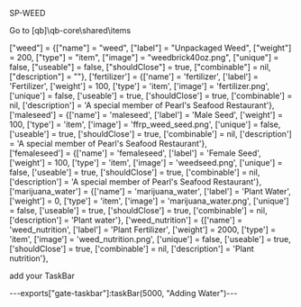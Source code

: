 SP-WEED

Go to [qb]\qb-core\shared\items

["weed"] 				       = {["name"] = "weed", 			 	  	      ["label"] = "Unpackaged Weed", 	   ["weight"] = 200, 	  ["type"] = "item", 		["image"] = "weedbrick40oz.png", 				      ["unique"] = false, 	  ["useable"] = false, 	["shouldClose"] = true,      ["combinable"] = nil,   ["description"] = ""},
['fertilizer'] 			 	 	 = {['name'] = 'fertilizer', 				['label'] = 'Fertilizer',			['weight'] = 100, 		['type'] = 'item', 		['image'] = 'fertilizer.png', 			['unique'] = false,    ['useable'] = true, 	   ['shouldClose'] = true,	   ['combinable'] = nil,   ['description'] = 'A special member of Pearl\'s Seafood Restaurant'},	
['maleseed'] 			 	 	 = {['name'] = 'maleseed', 					['label'] = 'Male Seed', 			['weight'] = 100, 		['type'] = 'item', 		['image'] = 'ffrp_weed_seed.png', 			['unique'] = false,    ['useable'] = true, 	   ['shouldClose'] = true,	   ['combinable'] = nil,   ['description'] = 'A special member of Pearl\'s Seafood Restaurant'},	
['femaleseed'] 			 	 	 = {['name'] = 'femaleseed', 				['label'] = 'Female Seed', 			['weight'] = 100, 		['type'] = 'item', 		['image'] = 'weedseed.png', 			['unique'] = false,    ['useable'] = true, 	   ['shouldClose'] = true,	   ['combinable'] = nil,   ['description'] = 'A special member of Pearl\'s Seafood Restaurant'},	
['marijuana_water'] 			 	 = {['name'] = 'marijuana_water', 			    	['label'] = 'Plant Water', 				['weight'] = 0, 		['type'] = 'item', 		['image'] = 'marijuana_water.png', 					['unique'] = false, 	['useable'] = true, 	['shouldClose'] = true,	  		['combinable'] = nil,   ['description'] = 'Plant water'},
['weed_nutrition'] 				 = {['name'] = 'weed_nutrition', 			    ['label'] = 'Plant Fertilizer', 		['weight'] = 2000, 		['type'] = 'item', 		['image'] = 'weed_nutrition.png', 		['unique'] = false, 	['useable'] = true, 	['shouldClose'] = true,	   ['combinable'] = nil,   ['description'] = 'Plant nutrition'},

add your TaskBar


---exports["gate-taskbar"]:taskBar(5000, "Adding Water")---
